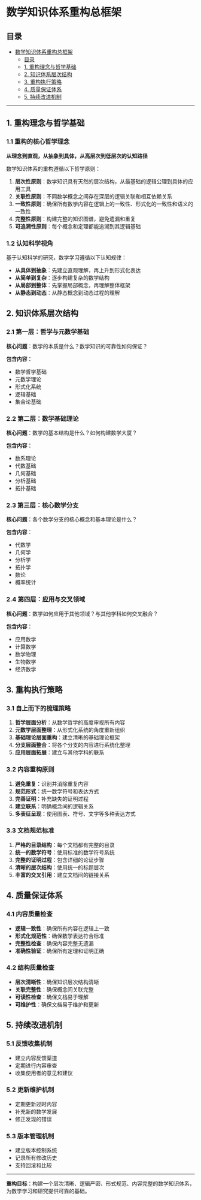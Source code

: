 # 数学知识体系重构总框架

## 目录

- [数学知识体系重构总框架](#数学知识体系重构总框架)
  - [目录](#目录)
  - [1. 重构理念与哲学基础](#1-重构理念与哲学基础)
  - [2. 知识体系层次结构](#2-知识体系层次结构)
  - [3. 重构执行策略](#3-重构执行策略)
  - [4. 质量保证体系](#4-质量保证体系)
  - [5. 持续改进机制](#5-持续改进机制)

---

## 1. 重构理念与哲学基础

### 1.1 重构的核心哲学理念

**从理念到直观，从抽象到具体，从高层次到低层次的认知路径**

数学知识体系的重构遵循以下哲学原则：

1. **层次性原则**：数学知识具有天然的层次结构，从最基础的逻辑公理到具体的应用工具
2. **关联性原则**：不同数学概念之间存在深层的逻辑关联和相互依赖关系
3. **一致性原则**：确保所有数学内容在逻辑上的一致性、形式化的一致性和语义的一致性
4. **完整性原则**：构建完整的知识图谱，避免遗漏和重复
5. **可追溯性原则**：每个概念和定理都能追溯到其逻辑基础

### 1.2 认知科学视角

基于认知科学的研究，数学学习遵循以下认知规律：

- **从具体到抽象**：先建立直观理解，再上升到形式化表达
- **从简单到复杂**：逐步构建复杂的数学结构
- **从局部到整体**：先掌握局部概念，再理解整体框架
- **从静态到动态**：从静态概念到动态过程的理解

## 2. 知识体系层次结构

### 2.1 第一层：哲学与元数学基础

**核心问题**：数学的本质是什么？数学知识的可靠性如何保证？

**包含内容**：
- 数学哲学基础
- 元数学理论
- 形式化系统
- 逻辑基础
- 集合论基础

### 2.2 第二层：数学基础理论

**核心问题**：数学的基本结构是什么？如何构建数学大厦？

**包含内容**：
- 数系理论
- 代数基础
- 几何基础
- 分析基础
- 拓扑基础

### 2.3 第三层：核心数学分支

**核心问题**：各个数学分支的核心概念和基本理论是什么？

**包含内容**：
- 代数学
- 几何学
- 分析学
- 拓扑学
- 数论
- 概率统计

### 2.4 第四层：应用与交叉领域

**核心问题**：数学如何应用于其他领域？与其他学科如何交叉融合？

**包含内容**：
- 应用数学
- 计算数学
- 数学物理
- 生物数学
- 经济数学

## 3. 重构执行策略

### 3.1 自上而下的梳理策略

1. **哲学层面分析**：从数学哲学的高度审视所有内容
2. **元数学层面整理**：从形式化系统的角度重新组织
3. **基础理论层面重构**：建立清晰的基础理论框架
4. **分支层面整合**：将各个分支的内容进行系统化整理
5. **应用层面拓展**：建立与其他学科的联系

### 3.2 内容重构原则

1. **避免重复**：识别并消除重复内容
2. **规范形式**：统一数学符号和表达方式
3. **完善证明**：补充缺失的证明过程
4. **建立联系**：明确概念间的逻辑关系
5. **多表征呈现**：使用图表、符号、文字等多种表达方式

### 3.3 文档规范标准

1. **严格的目录结构**：每个文档都有完整的目录
2. **统一的数学符号**：使用标准的数学符号系统
3. **完整的证明过程**：包含详细的论证步骤
4. **清晰的层次结构**：使用统一的标题层次
5. **丰富的交叉引用**：建立文档间的链接关系

## 4. 质量保证体系

### 4.1 内容质量检查

- **逻辑一致性**：确保所有内容在逻辑上一致
- **形式化规范性**：确保数学表达符合标准
- **完整性检查**：确保内容完整无遗漏
- **准确性验证**：确保所有定理和证明正确

### 4.2 结构质量检查

- **层次清晰性**：确保知识层次结构清晰
- **关联完整性**：确保概念间关联完整
- **可读性检查**：确保文档易于理解
- **可维护性**：确保文档易于维护和更新

## 5. 持续改进机制

### 5.1 反馈收集机制

- 建立内容反馈渠道
- 定期进行内容审查
- 收集使用者的意见和建议

### 5.2 更新维护机制

- 定期更新过时内容
- 补充新的数学发展
- 修正发现的错误

### 5.3 版本管理机制

- 建立版本控制系统
- 记录所有修改历史
- 支持回滚和比较

---

**重构目标**：构建一个层次清晰、逻辑严密、形式规范、内容完整的数学知识体系，为数学学习和研究提供可靠的基础。
